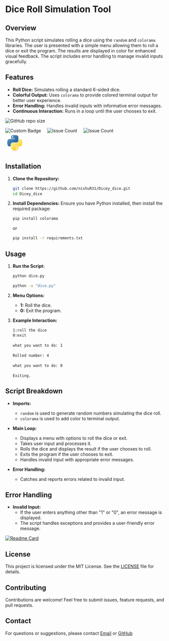 

### <h1> Dice Roll Simulation Tool</h1>

## Overview
This Python script simulates rolling a dice using the `random` and `colorama` libraries. The user is presented with a simple menu allowing them to roll a dice or exit the program. The results are displayed in color for enhanced visual feedback. The script includes error handling to manage invalid inputs gracefully.

## Features
- **Roll Dice:** Simulates rolling a standard 6-sided dice.
- **Colorful Output:** Uses `colorama` to provide colored terminal output for better user experience.
- **Error Handling:** Handles invalid inputs with informative error messages.
- **Continuous Interaction:** Runs in a loop until the user chooses to exit.


![GitHub repo size](https://img.shields.io/github/repo-size/nishuR31/Dicey_dice)

<div style="display: inline-flex; flex-wrap: wrap; justify-content: center; align-items: center; gap: 20px;">
  <img src="https://img.shields.io/badge/HELLO-CODERS-black" alt="Custom Badge">
  <img src="https://img.shields.io/github/issues-pr-closed/nishuR31/nishuR31?color=blueviolet" alt="Issue Count">
  <img src="https://img.shields.io/github/issues/nishuR31/nishuR31?color=blueviolet" alt="Issue Count"></div>
<br>
<div align="centre">
<a href="https://www.python.org" target="_blank" rel="noreferrer"> <img src="https://raw.githubusercontent.com/devicons/devicon/master/icons/python/python-original.svg" alt="python" width="60" width="60"/> </a></div>


## Installation
1. **Clone the Repository:**
   ```bash
   git clone https://github.com/nishuR31/Dicey_dice.git
   cd Dicey_dice
   ```


2. **Install Dependencies:**
   Ensure you have Python installed, then install the required package:
   ```bash
   pip install colorama
   ```
   or
   
   ```bash
   pip install -r requirements.txt
   ```



## Usage

1. **Run the Script:**
   ```bash
   python dice.py
   ```
   ```bash
   python -u "dice.py"
   ```

2. **Menu Options:**
   - **1:** Roll the dice.
   - **0:** Exit the program.

3. **Example Interaction:**

   ```plaintext
   1:roll the dice
   0:exit
   
   what you want to do: 1
   
   Rolled number: 4

   what you want to do: 0
   
   Exiting.
   ```

## Script Breakdown
- **Imports:**
  - `random` is used to generate random numbers simulating the dice roll.
  - `colorama` is used to add color to terminal output.

- **Main Loop:**
  - Displays a menu with options to roll the dice or exit.
  - Takes user input and processes it.
  - Rolls the dice and displays the result if the user chooses to roll.
  - Exits the program if the user chooses to exit.
  - Handles invalid input with appropriate error messages.

- **Error Handling:**
  - Catches and reports errors related to invalid input.

## Error Handling
- **Invalid Input:**
  - If the user enters anything other than "1" or "0", an error message is displayed.
  - The script handles exceptions and provides a user-friendly error message.


[![Readme Card](https://github-readme-stats.vercel.app/api/pin/?username=nishuR31&repo=Dicey_dice&show_owner=true&theme=midnight-purple)](https://github.com/nishuR31)


## License
This project is licensed under the MIT License. See the [LICENSE](LICENSE) file for details.

## Contributing
Contributions are welcome! Feel free to submit issues, feature requests, and pull requests.

## Contact
For questions or suggestions, please contact [Email](nishanrajak7679@gmail.com) or [GitHub](https://github.com/nishuR31/)

